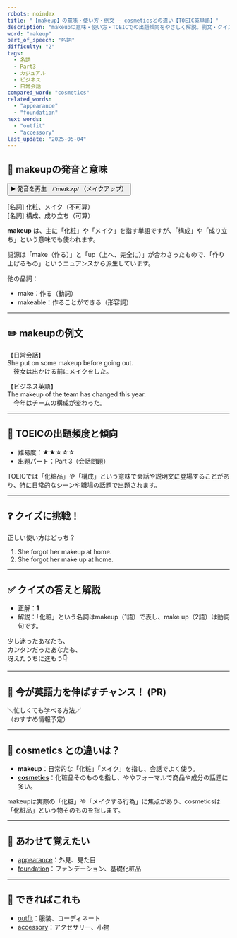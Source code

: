 ```yaml
---
robots: noindex
title: "【makeup】の意味・使い方・例文 ― cosmeticsとの違い【TOEIC英単語】"
description: "makeupの意味・使い方・TOEICでの出題傾向をやさしく解説。例文・クイズ付きでcosmeticsとの違いもわかりやすく学べます。"
word: "makeup"
part_of_speech: "名詞"
difficulty: "2"
tags:
  - 名詞
  - Part3
  - カジュアル
  - ビジネス
  - 日常会話
compared_word: "cosmetics"
related_words:
  - "appearance"
  - "foundation"
next_words:
  - "outfit"
  - "accessory"
last_update: "2025-05-04"
---
```


## 🔰 makeupの発音と意味

<button class="play-audio" onclick="playTTS('makeup')">
  <span class="play-audio-main">
    ▶️ 発音を再生　/ˈmeɪk.ʌp/
  </span>
  <span class="play-audio-sub">
    （メイクアップ）
  </span>
</button>

[名詞] 化粧、メイク（不可算）  
[名詞] 構成、成り立ち（可算）

**makeup** は、主に「化粧」や「メイク」を指す単語ですが、「構成」や「成り立ち」という意味でも使われます。

語源は「make（作る）」と「up（上へ、完全に）」が合わさったもので、「作り上げるもの」というニュアンスから派生しています。

他の品詞：  
- make：作る（動詞）
- makeable：作ることができる（形容詞）

---

## ✏️ makeupの例文

【日常会話】  
She put on some makeup before going out.  
　彼女は出かける前にメイクをした。

【ビジネス英語】  
The makeup of the team has changed this year.  
　今年はチームの構成が変わった。

---

## 🎯 TOEICの出題頻度と傾向

- 難易度：★★☆☆☆
- 出題パート：Part 3（会話問題）

TOEICでは「化粧品」や「構成」という意味で会話や説明文に登場することがあり、特に日常的なシーンや職場の話題で出題されます。

---

## ❓ クイズに挑戦！

正しい使い方はどっち？

1. She forgot her makeup at home.  
2. She forgot her make up at home.

---

## ✅ クイズの答えと解説

- 正解：**1**
- 解説：「化粧」という名詞はmakeup（1語）で表し、make up（2語）は動詞句です。

少し迷ったあなたも、  
カンタンだったあなたも、  
冴えたうちに進もう👇️

---

## 🚀 今が英語力を伸ばすチャンス！ (PR)

<div class="info-center">
＼忙しくても学べる方法／<br>  
（おすすめ情報予定）
</div>

---

## 🤔  cosmetics との違いは？

- **makeup**：日常的な「化粧」「メイク」を指し、会話でよく使う。
- **[cosmetics](/cosmetics)**：化粧品そのものを指し、ややフォーマルで商品や成分の話題に多い。

makeupは実際の「化粧」や「メイクする行為」に焦点があり、cosmeticsは「化粧品」という物そのものを指します。

---

## 🧩 あわせて覚えたい

- [appearance](/appearance)：外見、見た目
- [foundation](/foundation)：ファンデーション、基礎化粧品

---

## 📖 できればこれも

- [outfit](/outfit)：服装、コーディネート
- [accessory](/accessory)：アクセサリー、小物

<!-- cvid: aid48_bid30 -->
